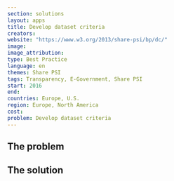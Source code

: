 ```yaml
---
section: solutions
layout: apps
title: Develop dataset criteria
creators: 
website: "https://www.w3.org/2013/share-psi/bp/dc/"
image: 
image_attribution:
type: Best Practice  
language: en
themes: Share PSI
tags: Transparency, E-Government, Share PSI
start: 2016
end: 
countries: Europe, U.S.
region: Europe, North America
cost: 
problem: Develop dataset criteria
---
```


## The problem

## The solution
